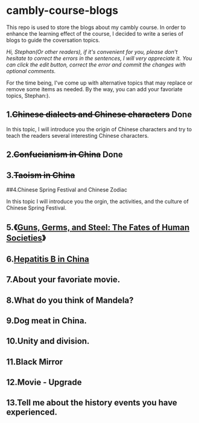 # cambly-course-blogs
This repo is used to store the blogs about my cambly course. In order to enhance the learning effect of the course, I decided to write a series of blogs to guide the coversation topics.

*Hi, Stephan(Or other readers), if it's convenient for you, please don't hesitate to correct the errors in the sentences, I will very appreciate it. You can click the edit button, correct the error and commit the changes with optional comments.*

For the time being, I've come up with alternative topics that may replace or remove some items as needed. By the way, you can add your favoriate topics, Stephan:).

## 1.~~Chinese dialects and Chinese characters~~ Done
In this topic, I will introduce you the origin of Chinese characters and try to teach the readers several interesting Chinese characters.

## 2.~~Confucianism in China~~ Done

## 3.~~Taoism in China~~

##4.Chinese Spring Festival and Chinese Zodiac

In this topic I will introduce you the orgin, the activities, and the culture of Chinese Spring Festival.

## 5.《[Guns, Germs, and Steel: The Fates of Human Societies](https://www.amazon.com/Guns-Germs-Steel-Fates-Societies/dp/0393317552)》

## 6.[Hepatitis B in China](https://en.wikipedia.org/wiki/Hepatitis_B_in_China)

## 7.About your favoriate movie.

## 8.What do you think of Mandela?

## 9.Dog meat in China.

## 10.Unity and division.

## 11.Black Mirror

## 12.Movie - Upgrade

## 13.Tell me about the history events you have experienced.



